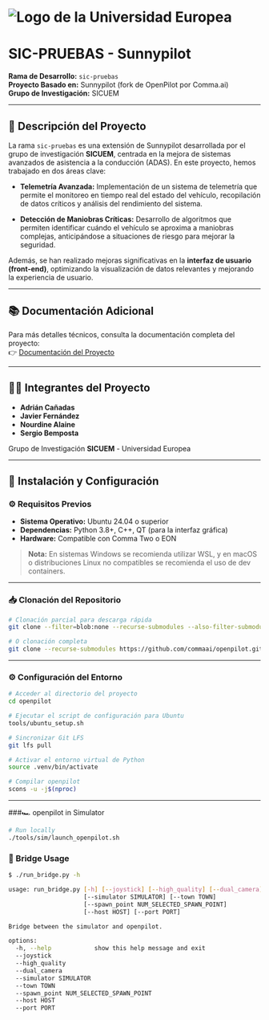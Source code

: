 # ![Logo de la Universidad Europea](https://upload.wikimedia.org/wikipedia/commons/3/3a/UE_Madrid_Logo_Positive_RGB.png)  
# SIC-PRUEBAS - Sunnypilot

**Rama de Desarrollo:** `sic-pruebas`  
**Proyecto Basado en:** Sunnypilot (fork de OpenPilot por Comma.ai)  
**Grupo de Investigación:** SICUEM

---

## 🧪 Descripción del Proyecto

La rama `sic-pruebas` es una extensión de Sunnypilot desarrollada por el grupo de investigación **SICUEM**, centrada en la mejora de sistemas avanzados de asistencia a la conducción (ADAS). En este proyecto, hemos trabajado en dos áreas clave:

- **Telemetría Avanzada:** Implementación de un sistema de telemetría que permite el monitoreo en tiempo real del estado del vehículo, recopilación de datos críticos y análisis del rendimiento del sistema.
  
- **Detección de Maniobras Críticas:** Desarrollo de algoritmos que permiten identificar cuándo el vehículo se aproxima a maniobras complejas, anticipándose a situaciones de riesgo para mejorar la seguridad.

Además, se han realizado mejoras significativas en la **interfaz de usuario (front-end)**, optimizando la visualización de datos relevantes y mejorando la experiencia de usuario.

---

## 📚 Documentación Adicional

Para más detalles técnicos, consulta la documentación completa del proyecto:  
👉 [Documentación del Proyecto](https://docs.google.com/document/d/1sxwJNi6hhJmm7Wsi8D8DlvUuuSTA4Juq6f6QMueI7lE/edit?usp=sharing)

---

## 👨‍💻 Integrantes del Proyecto

- **Adrián Cañadas**  
- **Javier Fernández**  
- **Nourdine Alaine**  
- **Sergio Bemposta**  

Grupo de Investigación **SICUEM** - Universidad Europea

---

## 🚀 Instalación y Configuración

### ⚙️ Requisitos Previos

- **Sistema Operativo:** Ubuntu 24.04 o superior
- **Dependencias:** Python 3.8+, C++, QT (para la interfaz gráfica)
- **Hardware:** Compatible con Comma Two o EON

> **Nota:** En sistemas Windows se recomienda utilizar WSL, y en macOS o distribuciones Linux no compatibles se recomienda el uso de dev containers.

---

### 📥 Clonación del Repositorio

```bash
# Clonación parcial para descarga rápida
git clone --filter=blob:none --recurse-submodules --also-filter-submodules https://github.com/commaai/openpilot.git

# O clonación completa
git clone --recurse-submodules https://github.com/commaai/openpilot.git
```
---
### ⚙️ Configuración del Entorno

```bash
# Acceder al directorio del proyecto
cd openpilot

# Ejecutar el script de configuración para Ubuntu
tools/ubuntu_setup.sh

# Sincronizar Git LFS
git lfs pull

# Activar el entorno virtual de Python
source .venv/bin/activate

# Compilar openpilot
scons -u -j$(nproc)
```
---

###🏎️ openpilot in Simulator

```bash
# Run locally
./tools/sim/launch_openpilot.sh

```
### 🔗 Bridge Usage
```bash
$ ./run_bridge.py -h

usage: run_bridge.py [-h] [--joystick] [--high_quality] [--dual_camera]
                     [--simulator SIMULATOR] [--town TOWN]
                     [--spawn_point NUM_SELECTED_SPAWN_POINT]
                     [--host HOST] [--port PORT]

Bridge between the simulator and openpilot.

options:
  -h, --help            show this help message and exit
  --joystick
  --high_quality
  --dual_camera
  --simulator SIMULATOR
  --town TOWN
  --spawn_point NUM_SELECTED_SPAWN_POINT
  --host HOST
  --port PORT

```
